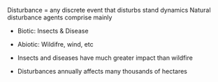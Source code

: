 Disturbance = any discrete event that disturbs stand dynamics
Natural disturbance agents comprise mainly
- Biotic:  Insects & Disease
- Abiotic: Wildifre, wind, etc

- Insects and diseases have much greater impact than wildfire
- Disturbances annually affects many thousands of hectares